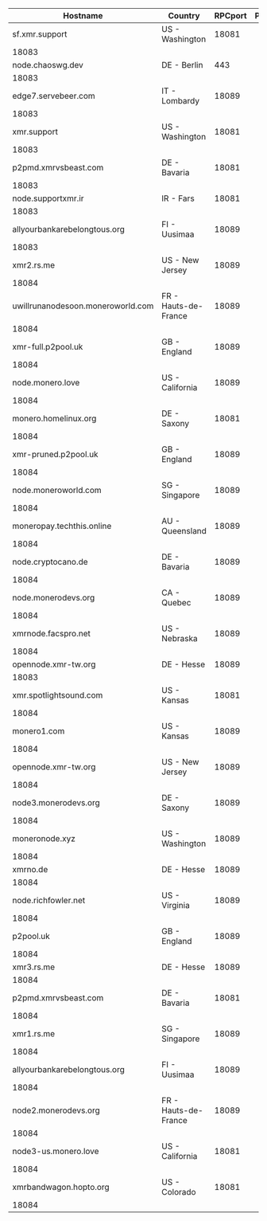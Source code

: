 Hostname | Country | RPCport | P2Pport
--- | --- | --- | ---
sf.xmr.support | US - Washington | 18081
 | 18083
node.chaoswg.dev | DE - Berlin | 443
 | 18083
edge7.servebeer.com | IT - Lombardy | 18089
 | 18083
xmr.support | US - Washington | 18081
 | 18083
p2pmd.xmrvsbeast.com | DE - Bavaria | 18081
 | 18083
node.supportxmr.ir | IR - Fars | 18081
 | 18083
allyourbankarebelongtous.org | FI - Uusimaa | 18089
 | 18083
xmr2.rs.me | US - New Jersey | 18089
 | 18084
uwillrunanodesoon.moneroworld.com | FR - Hauts-de-France | 18089
 | 18084
xmr-full.p2pool.uk | GB - England | 18089
 | 18084
node.monero.love | US - California | 18089
 | 18084
monero.homelinux.org | DE - Saxony | 18081
 | 18084
xmr-pruned.p2pool.uk | GB - England | 18089
 | 18084
node.moneroworld.com | SG - Singapore | 18089
 | 18084
moneropay.techthis.online | AU - Queensland | 18089
 | 18084
node.cryptocano.de | DE - Bavaria | 18089
 | 18084
node.monerodevs.org | CA - Quebec | 18089
 | 18084
xmrnode.facspro.net | US - Nebraska | 18089
 | 18084
opennode.xmr-tw.org | DE - Hesse | 18089
 | 18083
xmr.spotlightsound.com | US - Kansas | 18081
 | 18084
monero1.com | US - Kansas | 18089
 | 18084
opennode.xmr-tw.org | US - New Jersey | 18089
 | 18084
node3.monerodevs.org | DE - Saxony | 18089
 | 18084
moneronode.xyz | US - Washington | 18089
 | 18084
xmrno.de | DE - Hesse | 18089
 | 18084
node.richfowler.net | US - Virginia | 18089
 | 18084
p2pool.uk | GB - England | 18089
 | 18084
xmr3.rs.me | DE - Hesse | 18089
 | 18084
p2pmd.xmrvsbeast.com | DE - Bavaria | 18081
 | 18084
xmr1.rs.me | SG - Singapore | 18089
 | 18084
allyourbankarebelongtous.org | FI - Uusimaa | 18089
 | 18084
node2.monerodevs.org | FR - Hauts-de-France | 18089
 | 18084
node3-us.monero.love | US - California | 18081
 | 18084
xmrbandwagon.hopto.org | US - Colorado | 18081
 | 18084
